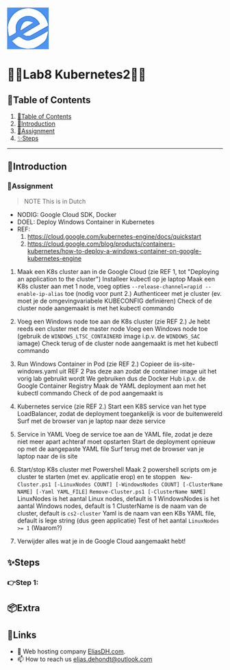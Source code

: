 ![logo](/Images/logo.png)
# 💙🤍Lab8 Kubernetes2🤍💙

## 📘Table of Contents

1. [📘Table of Contents](#📘table-of-contents)
2. [🖖Introduction](#🖖introduction)
3. [📝Assignment](#📝assignment)
4. [✨Steps](#✨steps)

---

## 🖖Introduction



### 📝Assignment 
> NOTE This is in Dutch

- NODIG: Google Cloud SDK, Docker
- DOEL: Deploy Windows Container in Kubernetes
- REF:
  1. https://cloud.google.com/kubernetes-engine/docs/quickstart
	2. https://cloud.google.com/blog/products/containers-kubernetes/how-to-deploy-a-windows-container-on-google-kubernetes-engine

1. Maak een K8s cluster aan in de Google Cloud (zie REF 1, tot "Deploying an application to the cluster")
  Installeer kubectl op je laptop
  Maak een K8s cluster aan met 1 node, voeg opties `--release-channel=rapid --enable-ip-alias` toe (nodig voor punt 2.)
  Authenticeer met je cluster (ev. moet je de omgevingvariabele KUBECONFIG definiëren)
  Check of de cluster node aangemaakt is met het kubectl commando
  
2. Voeg een Windows node toe aan de K8s cluster (zie REF 2.)
  Je hebt reeds een cluster met de master node
  Voeg een Windows node toe (gebruik de `WINDOWS_LTSC_CONTAINERD` image i.p.v. de `WINDOWS_SAC` iamage)
  Check terug of de cluster node aangemaakt is met het kubectl commando

3. Run Windows Container in Pod (zie REF 2.)
  Copieer de iis-site-windows.yaml uit REF 2
  Pas deze aan zodat de container image uit het vorig lab gebruikt wordt
  We gebruiken dus de Docker Hub i.p.v. de Google Container Registry
  Maak de YAML deployment aan met het kubectl commando
  Check of de pod aangemaakt is
  
4. Kubernetes service (zie REF 2.)
  Start een K8S service van het type LoadBalancer, zodat de deployment toegankelijk is voor de buitenwereld
  Surf met de browser van je laptop naar deze service
  
5. Service in YAML
  Voeg de service toe aan de YAML file, zodat je deze niet meer apart achteraf moet opstarten
  Start de deployment opnieuw op met de aangepaste YAML file
  Surf terug met de browser van je laptop naar de iis site
  
6. Start/stop K8s cluster met Powershell
Maak 2 powershell scripts om je cluster te starten (met ev. applicatie erop) en te stoppen
 ` New-Cluster.ps1 [-LinuxNodes COUNT] [-WindowsNodes COUNT] [-ClusterName NAME] [-Yaml YAML_FILE]`
  `Remove-Cluster.ps1 [-ClusterName NAME]`
	LinuxNodes is het aantal Linux nodes, default is 1
	WindowsNodes is het aantal Windows nodes, default is 1
	ClusterName is de naam van de cluster, default is `cs2-cluster`
	Yaml is de naam van een K8s YAML file, default is lege string (dus geen applicatie)
  Test of het aantal `LinuxNodes >= 1` (Waarom?)

7. Verwijder alles wat je in de Google Cloud aangemaakt hebt!


## ✨Steps

### 👉Step 1: 

## 📦Extra


## 🔗Links
- 👯 Web hosting company [EliasDH.com](https://eliasdh.com).
- 📫 How to reach us elias.dehondt@outlook.com